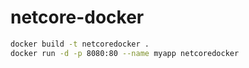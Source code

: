 # netcore-docker

```sh
docker build -t netcoredocker .
docker run -d -p 8080:80 --name myapp netcoredocker
```